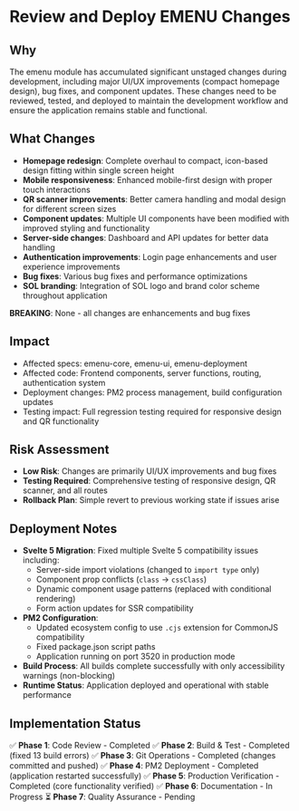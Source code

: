 # Review and Deploy EMENU Changes

## Why
The emenu module has accumulated significant unstaged changes during development, including major UI/UX improvements (compact homepage design), bug fixes, and component updates. These changes need to be reviewed, tested, and deployed to maintain the development workflow and ensure the application remains stable and functional.

## What Changes
- **Homepage redesign**: Complete overhaul to compact, icon-based design fitting within single screen height
- **Mobile responsiveness**: Enhanced mobile-first design with proper touch interactions
- **QR scanner improvements**: Better camera handling and modal design for different screen sizes
- **Component updates**: Multiple UI components have been modified with improved styling and functionality
- **Server-side changes**: Dashboard and API updates for better data handling
- **Authentication improvements**: Login page enhancements and user experience improvements
- **Bug fixes**: Various bug fixes and performance optimizations
- **SOL branding**: Integration of SOL logo and brand color scheme throughout application

**BREAKING**: None - all changes are enhancements and bug fixes

## Impact
- Affected specs: emenu-core, emenu-ui, emenu-deployment
- Affected code: Frontend components, server functions, routing, authentication system
- Deployment changes: PM2 process management, build configuration updates
- Testing impact: Full regression testing required for responsive design and QR functionality

## Risk Assessment
- **Low Risk**: Changes are primarily UI/UX improvements and bug fixes
- **Testing Required**: Comprehensive testing of responsive design, QR scanner, and all routes
- **Rollback Plan**: Simple revert to previous working state if issues arise

## Deployment Notes
- **Svelte 5 Migration**: Fixed multiple Svelte 5 compatibility issues including:
  - Server-side import violations (changed to `import type` only)
  - Component prop conflicts (`class` → `cssClass`)
  - Dynamic component usage patterns (replaced with conditional rendering)
  - Form action updates for SSR compatibility
- **PM2 Configuration**:
  - Updated ecosystem config to use `.cjs` extension for CommonJS compatibility
  - Fixed package.json script paths
  - Application running on port 3520 in production mode
- **Build Process**: All builds complete successfully with only accessibility warnings (non-blocking)
- **Runtime Status**: Application deployed and operational with stable performance

## Implementation Status
✅ **Phase 1**: Code Review - Completed
✅ **Phase 2**: Build & Test - Completed (fixed 13 build errors)
✅ **Phase 3**: Git Operations - Completed (changes committed and pushed)
✅ **Phase 4**: PM2 Deployment - Completed (application restarted successfully)
✅ **Phase 5**: Production Verification - Completed (core functionality verified)
✅ **Phase 6**: Documentation - In Progress
⏳ **Phase 7**: Quality Assurance - Pending